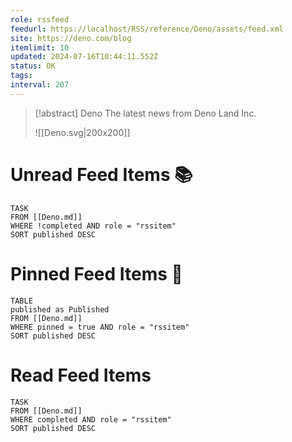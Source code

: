 ```yaml
---
role: rssfeed
feedurl: https://localhost/RSS/reference/Deno/assets/feed.xml
site: https://deno.com/blog
itemlimit: 10
updated: 2024-07-16T10:44:11.552Z
status: OK
tags: 
interval: 207
---
```

> [!abstract] Deno
> The latest news from Deno Land Inc.
>
> ![[Deno.svg|200x200]]
# Unread Feed Items 📚
~~~dataview
TASK
FROM [[Deno.md]]
WHERE !completed AND role = "rssitem"
SORT published DESC
~~~

# Pinned Feed Items 📌
~~~dataview
TABLE
published as Published
FROM [[Deno.md]]
WHERE pinned = true AND role = "rssitem"
SORT published DESC
~~~

# Read Feed Items
~~~dataview
TASK
FROM [[Deno.md]]
WHERE completed AND role = "rssitem"
SORT published DESC
~~~